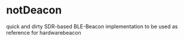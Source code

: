 # notDeacon
quick and dirty SDR-based BLE-Beacon implementation to be used as reference for hardwarebeacon
